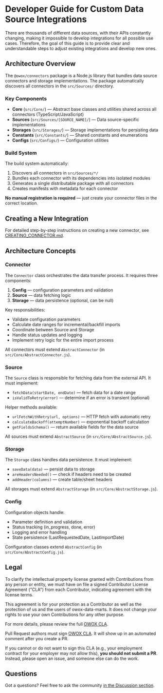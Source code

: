 # Developer Guide for Custom Data Source Integrations

There are thousands of different data sources, with their APIs constantly changing, making it impossible to develop integrations for all possible use cases. Therefore, the goal of this guide is to provide clear and understandable steps to adjust existing integrations and develop new ones.

## Architecture Overview

The `@owox/connectors` package is a Node.js library that bundles data source connectors and storage implementations. The package automatically discovers all connectors in the `src/Sources/` directory.

### Key Components

- **Core** (`src/Core/`) — Abstract base classes and utilities shared across all connectors (TypeScript/JavaScript)
- **Sources** (`src/Sources/[SOURCE_NAME]/`) — Data source-specific implementations
- **Storages** (`src/Storages/`) — Storage implementations for persisting data
- **Constants** (`src/Constants/`) — Shared constants and enumerations
- **Configs** (`src/Configs/`) — Configuration utilities

### Build System

The build system automatically:

1. Discovers all connectors in `src/Sources/*/`
2. Bundles each connector with its dependencies into isolated modules
3. Generates a single distributable package with all connectors
4. Creates manifests with metadata for each connector

**No manual registration is required** — just create your connector files in the correct location.

## Creating a New Integration

For detailed step-by-step instructions on creating a new connector, see [CREATING_CONNECTOR.md](./CREATING_CONNECTOR.md).

## Architecture Concepts

### Connector

The `Connector` class orchestrates the data transfer process. It requires three components:

1. **Config** — configuration parameters and validation
2. **Source** — data fetching logic
3. **Storage** — data persistence (optional, can be null)

Key responsibilities:

- Validate configuration parameters
- Calculate date ranges for incremental/backfill imports
- Coordinate between Source and Storage
- Handle status updates and logging
- Implement retry logic for the entire import process

All connectors must extend `AbstractConnector` (in `src/Core/AbstractConnector.js`).

### Source

The `Source` class is responsible for fetching data from the external API. It must implement:

- `fetchData(startDate, endDate)` — fetch data for a date range
- `isValidToRetry(error)` — determine if an error is transient (optional)

Helper methods available:

- `urlFetchWithRetry(url, options)` — HTTP fetch with automatic retry
- `calculateBackoff(attemptNumber)` — exponential backoff calculation
- `getFieldsSchema()` — return available fields for the data source

All sources must extend `AbstractSource` (in `src/Core/AbstractSource.js`).

### Storage

The `Storage` class handles data persistence. It must implement:

- `saveData(data)` — persist data to storage
- `areHeadersNeeded()` — check if headers need to be created
- `addHeader(columns)` — create table/sheet headers

All storages must extend `AbstractStorage` (in `src/Core/AbstractStorage.js`).

### Config

Configuration objects handle:

- Parameter definition and validation
- Status tracking (in_progress, done, error)
- Logging and error handling
- State persistence (LastRequestedDate, LastImportDate)

Configuration classes extend `AbstractConfig` (in `src/Core/AbstractConfig.js`).

## Legal

To clarify the intellectual property license granted with Contributions from any person or entity, we must have on file a signed Contributor License Agreement ("CLA") from each Contributor, indicating agreement with the license terms.

This agreement is for your protection as a Contributor as well as the protection of us and the users of owox-data-marts. It does not change your rights to use your own Contributions for any other purpose.

For more details, please review the full [OWOX CLA](https://cla-assistant.io/OWOX/js-data-connectors).

Pull Request authors must sign [OWOX CLA](https://cla-assistant.io/OWOX/js-data-connectors). It will show up in an automated comment after you create a PR.

If you cannot or do not want to sign this CLA (e.g., your employment contract for your employer may not allow this), **you should not submit a PR**. Instead, please open an issue, and someone else can do the work.

## Questions

Got a questions? Feel free to ask the community [in the Discussion section](https://github.com/OWOX/owox-data-marts/discussions/categories/q-a).
